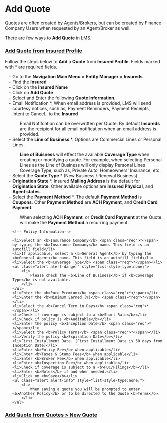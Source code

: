 <h1>Add Quote</h1>

Quotes are often created by Agents/Brokers, but can be created by Finance Company Users when requested by an Agent/Broker as well.

There are few ways to <b>Add Quote</b> in LMS.

<h3 style="text-decoration: underline;">Add Quote from Insured Profile</h3>

Follow the steps below to <b>Add</b> a <b>Quote</b> from <b>Insured Profile</b>. Fields marked with <span class="req">*</span> are required fields.

<ul style="list-style-type: ' - ';">
	<li>Go to the <b>Navigation Main Menu</b> <b>></b> <b>Entity Manager</b> <b>></b> <b>Insureds</b></li>
	<li>Find the <b>Insured</b></li>
	<li>Click on the <b>Insured Name</b></li>
	<li>Click on <b>Add Quote</b></li>
	<li>Select and Enter the following <b>Quote Information</b>..</li>
	<li>Email Notification <span class="req">*</span>. When email address is provided, LMS will send courtesy notices, such as, Payment Reminders, Payment Receipts, Intent to Cancel.. to the <b>Insured</b></li>
	<ul class="alert alert-info" style="list-style-type:none;">
		<li>
			Email Notifcation can be overwritten per Quote. By default <b>Insureds</b> are the recipient for all email notification when an email address is provided.
		</li>
	</ul>	
	<li>Select the <b>Line of Business</b> <span class="req">*</span>. Options are Commercial Lines or Personal Lines.</li>
		<ul class="alert alert-info" style="list-style-type:none;">
		<li>
			<b>Line of Buisness</b> will effect the available <b>Coverage Type</b> when creating or modifying a quote. For example, when selecting Personal Lines as the Line of Business will only display Personal Lines Coverage Type, such as, Private Auto, Homeowners' Insurance, etc.
		</li>
	</ul>
	<li>Select the <b>Quote Type</b> <span class="req">*</span> (New Business / Renewal Business)</li>
	<li><b>Origination State</b><span class="req"> *</span>. Insured <b>Mailing Address</b> is the default for <b>Origination State</b>. Other available options are <b>Insured Physical</b>, and <b>Agent states</b>.</li>
	<li>Select the <b>Payment Method</b> <span class="req">*</span>. The default <b>Payment Method</b> is <b>Coupons</b>. Other <b>Payment Method</b> are <b>ACH Payment</b>, and <b>Credit Card Payment</b>.</li>
			<ul class="alert alert-info" style="list-style-type:none;">
		<li>
			 When selecting <b>ACH Payment</b>, or <b>Credit Card Payment</b> at the Quote will make the <b>Payment Method</b> a recurring payment.
		</li>
	</ul>
	
	<!-- Policy Information-->
	
	<li>Select an <b>Insurance Company</b> <span class="req">*</span> by typing the <b>Insurance Company</b> name. This field is an autofill field</li> 
	<li>If applicable, select a <b>General Agent</b> by typing the <b>General Agent</b> name. This field is an autofill field</li> 
	<li>Select the <b>Coverage Type</b> <span class="req">*</span></li>
	<ul class="alert alert-danger" style="list-style-type:none;">
		<li>
			Please check the <b>Line of Business</b> if <b>Coverage Type</b> is not available.
		</li>
	</ul>
	<li>Enter the <b>Pure Premium</b> <span class="req">*</span></li>
	<li>Enter the <b>Minimum Earned (%)</b> <span class="req">*</span></li>
	<li>Select the <b>Cancel Term in Days</b> <span class="req">*</span></li>
	<li>Check if coverage is subject to a <b>Short Rate</b></li>
	<li>Check if policy is <b>Auditable</b></li>
	<li>Enter the policy <b>Inception Date</b> <span class="req">*</span></li>
	<li>Select the <b>Policy Terms</b> <span class="req">*</span></li>
	<li>Verify the policy <b>Expiration Date</b></li>
	<li>First Installment Date. (First Installment Date is 30 days from Inception Date)</li>
	<li>Enter <b>Policy Fee</b> when applicable</li>
	<li>Enter <b>Taxes & Stamp Fees</b> when applicable</li>
	<li>Enter <b>Broker Fee</b> when applicable</li>
	<li>Enter <b>Inspection Fee</b> when applicable</li>
	<li>Check if coverage is subject to a <b>PUC/Filings</b></li>
	<li>Enter <b>Notes</b> if and when needed.</li>
	<li>Click on <b>Save</b></li>
	<ul class="alert alert-info" style="list-style-type:none;">
		<li>
			When saving a quote you will be prompted to enter <b>Another Policy</b> or to be directed to the Quote <b>Terms</b>.
		</li>
	</ul>	
</ul>

<h3 style="text-decoration: underline;">Add Quote from Quotes > New Quote</h3>


